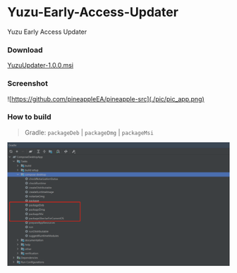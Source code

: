 # Yuzu-Early-Access-Updater

Yuzu Early Access Updater

### Download

[YuzuUpdater-1.0.0.msi](./release/YuzuUpdater-1.0.0.msi?raw=true)

### Screenshot

![https://github.com/pineappleEA/pineapple-src](./pic/pic_app.png)

### How to build

> Gradle:
> `packageDeb` | `packageDmg` | `packageMsi`

![pic_build.png](./pic/pic_build.png)